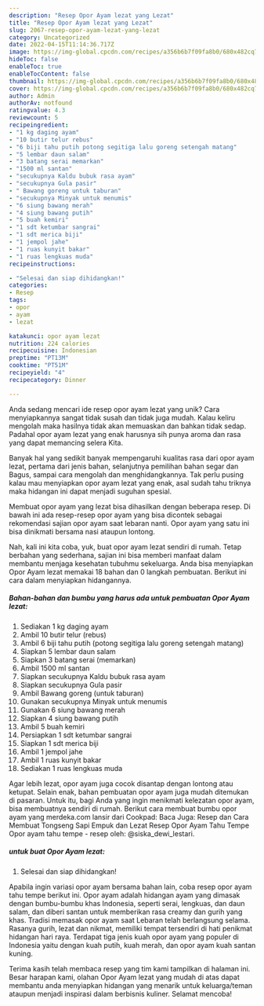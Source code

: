 ```yaml
---
description: "Resep Opor Ayam lezat yang Lezat"
title: "Resep Opor Ayam lezat yang Lezat"
slug: 2067-resep-opor-ayam-lezat-yang-lezat
category: Uncategorized
date: 2022-04-15T11:14:36.717Z
image: https://img-global.cpcdn.com/recipes/a356b6b7f09fa8b0/680x482cq70/opor-ayam-lezat-foto-resep-utama.jpg
hideToc: false
enableToc: true
enableTocContent: false
thumbnail: https://img-global.cpcdn.com/recipes/a356b6b7f09fa8b0/680x482cq70/opor-ayam-lezat-foto-resep-utama.jpg
cover: https://img-global.cpcdn.com/recipes/a356b6b7f09fa8b0/680x482cq70/opor-ayam-lezat-foto-resep-utama.jpg
author: Admin
authorAv: notfound
ratingvalue: 4.3
reviewcount: 5
recipeingredient:
- "1 kg daging ayam"
- "10 butir telur rebus"
- "6 biji tahu putih potong segitiga lalu goreng setengah matang"
- "5 lembar daun salam"
- "3 batang serai memarkan"
- "1500 ml santan"
- "secukupnya Kaldu bubuk rasa ayam"
- "secukupnya Gula pasir"
- " Bawang goreng untuk taburan"
- "secukupnya Minyak untuk menumis"
- "6 siung bawang merah"
- "4 siung bawang putih"
- "5 buah kemiri"
- "1 sdt ketumbar sangrai"
- "1 sdt merica biji"
- "1 jempol jahe"
- "1 ruas kunyit bakar"
- "1 ruas lengkuas muda"
recipeinstructions:

- "Selesai dan siap dihidangkan!"
categories:
- Resep
tags:
- opor
- ayam
- lezat

katakunci: opor ayam lezat 
nutrition: 224 calories
recipecuisine: Indonesian
preptime: "PT13M"
cooktime: "PT51M"
recipeyield: "4"
recipecategory: Dinner

---
```





Anda sedang mencari ide resep opor ayam lezat yang unik? Cara menyiapkannya sangat tidak susah dan tidak juga mudah. Kalau keliru mengolah maka hasilnya tidak akan memuaskan dan bahkan tidak sedap. Padahal opor ayam lezat yang enak harusnya sih punya aroma dan rasa yang dapat memancing selera Kita.





Banyak hal yang sedikit banyak mempengaruhi kualitas rasa dari opor ayam lezat, pertama dari jenis bahan, selanjutnya pemilihan bahan segar dan Bagus, sampai cara mengolah dan menghidangkannya. Tak perlu pusing kalau mau menyiapkan opor ayam lezat yang enak,      asal sudah tahu triknya maka hidangan ini dapat menjadi suguhan spesial.














Membuat opor ayam yang lezat bisa dihasilkan dengan beberapa resep. Di bawah ini ada resep-resep opor ayam yang bisa dicontek sebagai rekomendasi sajian opor ayam saat lebaran nanti. Opor ayam yang satu ini bisa dinikmati bersama nasi ataupun lontong.






Nah, kali ini kita coba, yuk, buat opor ayam lezat sendiri di rumah. Tetap berbahan yang sederhana, sajian ini bisa memberi manfaat dalam membantu menjaga kesehatan tubuhmu sekeluarga. Anda bisa menyiapkan Opor Ayam lezat memakai 18 bahan dan 0 langkah pembuatan. Berikut ini cara dalam menyiapkan hidangannya.

<!--inarticleads1-->

##### Bahan-bahan dan bumbu yang harus ada untuk pembuatan Opor Ayam lezat:

1. Sediakan 1 kg daging ayam
1. Ambil 10 butir telur (rebus)
1. Ambil 6 biji tahu putih (potong segitiga lalu goreng setengah matang)
1. Siapkan 5 lembar daun salam
1. Siapkan 3 batang serai (memarkan)
1. Ambil 1500 ml santan
1. Siapkan secukupnya Kaldu bubuk rasa ayam
1. Siapkan secukupnya Gula pasir
1. Ambil  Bawang goreng (untuk taburan)
1. Gunakan secukupnya Minyak untuk menumis
1. Gunakan 6 siung bawang merah
1. Siapkan 4 siung bawang putih
1. Ambil 5 buah kemiri
1. Persiapkan 1 sdt ketumbar sangrai
1. Siapkan 1 sdt merica biji
1. Ambil 1 jempol jahe
1. Ambil 1 ruas kunyit bakar
1. Sediakan 1 ruas lengkuas muda


Agar lebih lezat, opor ayam juga cocok disantap dengan lontong atau ketupat. Selain enak, bahan pembuatan opor ayam juga mudah ditemukan di pasaran. Untuk itu, bagi Anda yang ingin menikmati kelezatan opor ayam, bisa membuatnya sendiri di rumah. Berikut cara membuat bumbu opor ayam yang merdeka.com lansir dari Cookpad: Baca Juga: Resep dan Cara Membuat Tongseng Sapi Empuk dan Lezat Resep Opor Ayam Tahu Tempe Opor ayam tahu tempe - resep oleh: @siska_dewi_lestari. 

<!--inarticleads2-->

#####  untuk buat Opor Ayam lezat:


1. Selesai dan siap dihidangkan!

Apabila ingin variasi opor ayam bersama bahan lain, coba resep opor ayam tahu tempe berikut ini. Opor ayam adalah hidangan ayam yang dimasak dengan bumbu-bumbu khas Indonesia, seperti serai, lengkuas, dan daun salam, dan diberi santan untuk memberikan rasa creamy dan gurih yang khas. Tradisi memasak opor ayam saat Lebaran telah berlangsung selama. Rasanya gurih, lezat dan nikmat, memiliki tempat tersendiri di hati penikmat hidangan hari raya. Terdapat tiga jenis kuah opor ayam yang populer di Indonesia yaitu dengan kuah putih, kuah merah, dan opor ayam kuah santan kuning. 

Terima kasih telah membaca resep yang tim kami tampilkan di halaman ini. Besar harapan kami, olahan Opor Ayam lezat yang mudah di atas dapat membantu anda menyiapkan hidangan yang menarik untuk keluarga/teman ataupun menjadi inspirasi dalam berbisnis kuliner. Selamat mencoba!

